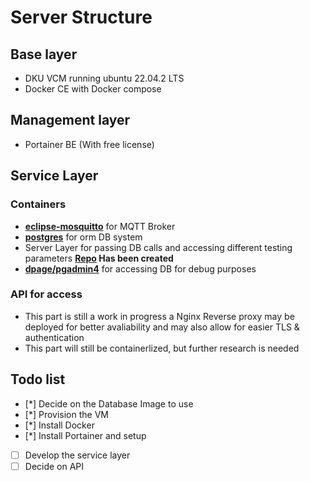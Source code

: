 # Server Structure

## Base layer
- DKU VCM running ubuntu 22.04.2 LTS
- Docker CE with Docker compose
## Management layer
- Portainer BE (With free license)
## Service Layer
### Containers
- **[eclipse-mosquitto](https://hub.docker.com/_/eclipse-mosquitto)** for MQTT Broker
- **[postgres](https://hub.docker.com/_/postgres)** for orm DB system
- Server Layer for passing DB calls and accessing different testing parameters **[Repo](https://github.com/FedCampus/IoT-Server) Has been created**
- **[dpage/pgadmin4](https://hub.docker.com/r/dpage/pgadmin4)** for accessing DB for debug purposes
### API for access
- This part is still a work in progress a Nginx Reverse proxy may be deployed for better avaliability and may also allow for easier TLS & authentication
- This part will still be containerlized, but further research is needed
## Todo list
- [*] Decide on the Database Image to use
- [*] Provision the VM
- [*] Install Docker
- [*] Install Portainer and setup
- [ ] Develop the service layer
- [ ] Decide on API
